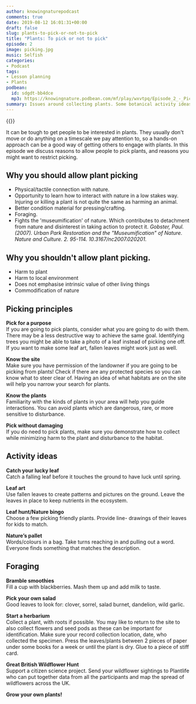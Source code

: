 ```yaml
---
author: knowingnaturepodcast
comments: true
date: 2019-08-12 16:01:31+00:00
draft: false
slug: plants-to-pick-or-not-to-pick
title: "Plants: To pick or not to pick"
episode: 2
image: picking.jpg
music: Selfish
categories:
- Podcast
tags:
- Lesson planning
- Plants
podbean:
  id: sdgdt-bb4dce
  mp3: https://knowingnature.podbean.com/mf/play/wxvtpq/Episode_2_-_Pick_or_not_to_pick.mp3
summary: Issues around collecting plants. Some botanical activity ideas.
---
```


{{<podcast-player>}}

It can be tough to get people to be interested in plants. They usually don't
move or do anything on a timescale we pay attention to, so a hands-on approach
can be a good way of getting others to engage with plants. In this episode we
discuss reasons to allow people to pick plants, and reasons you might want to
restrict picking.

## Why you should allow plant picking

  * Physical/tactile connection with nature.
  * Opportunity to learn how to interact with nature in a low stakes way. Injuring or killing a plant is not quite the same as harming an animal.
  * Better condition material for pressing/crafting.
  * Foraging.
  * Fights the 'museumification' of nature. Which contributes to detachment from nature and disinterest in taking action to protect it. _Gobster, Paul. (2007). Urban Park Restoration and the "Museumification" of Nature. Nature and Culture. 2. 95-114. 10.3167/nc2007.020201._

## Why you shouldn't allow plant picking.

  * Harm to plant
  * Harm to local environment
  * Does not emphasise intrinsic value of other living things
  * Commodification of nature

## Picking principles

**Pick for a purpose** \
If you are going to pick plants, consider what you
are going to do with them. There may be a less destructive way to achieve the
same goal. Identifying trees you might be able to take a photo of a leaf
instead of picking one off. If you want to make some leaf art, fallen leaves
might work just as well.

**Know the site** \
Make sure you have permission of the landowner if you
are going to be picking from plants! Check if there are any protected species
so you can know what to steer clear of. Having an idea of what habitats are on
the site will help you narrow your search for plants.

**Know the plants** \
Familiarity with the kinds of plants in your area
will help you guide interactions. You can avoid plants which are dangerous,
rare, or more sensitive to disturbance.

**Pick without damaging** \
If you do need to pick plants, make sure you
demonstrate how to collect while minimizing harm to the plant and disturbance
to the habitat.

## Activity ideas

**Catch your lucky leaf** \
Catch a falling leaf before it touches the ground to
have luck until spring.

**Leaf art** \
Use fallen leaves to create patterns and pictures on the ground.
Leave the leaves in place to keep nutrients in the ecosystem.

**Leaf hunt/Nature bingo** \
Choose a few picking friendly plants. Provide line-
drawings of their leaves for kids to match.

**Nature’s pallet** \
Words/colours in a bag. Take turns reaching in and pulling
out a word. Everyone finds something that matches the description.

## Foraging

**Bramble smoothies** \
Fill a cup with blackberries. Mash them up and add milk to
taste.

**Pick your own salad** \
Good leaves to look for: clover, sorrel, salad burnet,
dandelion, wild garlic.

**Start a herbarium** \
Collect a plant, with roots if possible. You may like to
return to the site to also collect flowers and seed pods as these can be
important for identification. Make sure your record collection location, date,
who collected the specimen. Press the leaves/plants between 2 pieces of paper
under some books for a week or until the plant is dry. Glue to a piece of
stiff card.

**Great British Wildflower Hunt** \
Support a citizen science project. Send your wildflower sightings to Plantlife who can put together data from all the
participants and map the spread of wildflowers across the UK.

**Grow your own plants!**
